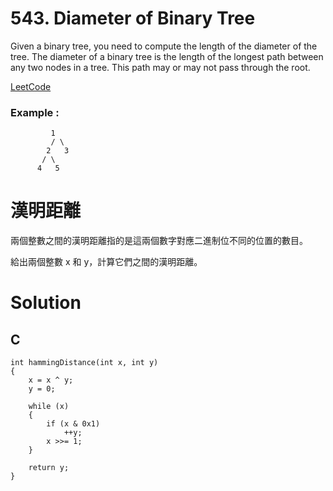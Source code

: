 #  543. Diameter of Binary Tree
Given a binary tree, you need to compute the length of the diameter of the tree. The diameter of a binary tree is the length of the longest path between any two nodes in a tree. This path may or may not pass through the root.

[LeetCode](https://leetcode.com/problems/hamming-distance/)

### Example :
```
         1
         / \
        2   3
       / \     
      4   5    
```

#  漢明距離
兩個整數之間的漢明距離指的是這兩個數字對應二進制位不同的位置的數目。

給出兩個整數 x 和 y，計算它們之間的漢明距離。


# Solution  

## C

```
int hammingDistance(int x, int y)
{
    x = x ^ y;
    y = 0;

    while (x)
    {
        if (x & 0x1)
            ++y;
        x >>= 1;
    }

    return y;
}
```


